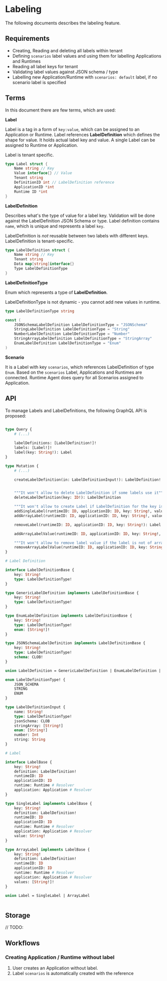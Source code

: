# Labeling

The following documents describes the labeling feature.


## Requirements

- Creating, Reading and deleting all labels within tenant
- Defining `scenarios` label values and using them for labelling Applications and Runtimes
- Reading all label keys for tenant
- Validating label values against JSON schema / type
- Labelling new Application/Runtime with `scenarios: default` label, if no scenario label is specified

## Terms
In this document there are few terms, which are used:

**Label**

Label is a tag in a form of `key:value`, which can be assigned to an Application or Runtime. Label references **LabelDefinition** which defines the shape for value.
It holds actual label key and value. A single Label can be assigned to Runtime or Application. 

Label is tenant specific. 

```go
type Label struct {
    Name string // Key 
    Value interface{} // Value
    Tenant string
    DefinitionID int // LabelDefinition reference
    ApplicationID *int
    Runtime ID *int
}
```

**LabelDefinition** 

Describes what's the type of value for a label key. Validation will be done against the LabelDefinition JSON Schema or type.
Label definition contains `name`, which is unique and represents a label `key`.

LabelDefinition is *not* reusable between two labels with different keys. LabelDefinition is tenant-specific.

```go
type LabelDefinition struct {
    Name string // Key 
    Tenant string
    Data map[string]interface{}
    Type LabelDefinitionType
}
```

**LabelDefinitionType**

Enum which represents a type of **LabelDefinition**.

LabelDefinitionType is not dynamic - you cannot add new values in runtime.

```go
type LabelDefinitionType string

const (
    JSONSchemaLabelDefinition LabelDefinitionType = "JSONSchema"
    StringLabelDefinition LabelDefinitionType = "String"
    NumberLabelDefinition LabelDefinitionType = "Number"
    StringArrayLabelDefinition LabelDefinitionType = "StringArray"
    EnumLabelDefinition LabelDefinitionType = "Enum"
)
```

**Scenario**

It is a Label with key `scenarios`, which references LabelDefinition of type `Enum`. Based on the `scenarios` Label, Applications and Runtimes are connected. Runtime Agent does query for all Scenarios assigned to Application.

## API

To manage Labels and LabelDefinitions, the following GraphQL API is proposed:

```graphql

type Query {
    # (...)
    
    labelDefinitions: [LabelDefinition!]!
    labels: [Label!]!
    label(key: String!): Label
}

type Mutation {
    # (...)

    createLabelDefinition(in: LabelDefinitionInput!): LabelDefinition!


    """It won't allow to delete LabelDefinition if some labels use it"""
    deleteLabelDefinition(key: ID!): LabelDefinition

    """It won't allow to create Label if LabelDefinition for the key is missing"""
    addSingleLabel(runtimeID: ID, applicationID: ID, key: String!, value: String!): Label!
    addArrayLabel(runtimeID: ID, applicationID: ID, key: String!, values: [String!]!): Label!

    removeLabel(runtimeID: ID, applicationID: ID, key: String!): Label!

    addArrayLabelValue(runtimeID: ID, applicationID: ID, key: String!, value: String!): Label!

    """It won't allow to remove label value if the label is not of array type"""
    removeArrayLabelValue(runtimeID: ID, applicationID: ID, key: String!, value: String!): Label!
}

# Label Definition

interface LabelDefinitionBase {
    key: String!
    type: LabelDefinitionType!
}

type GenericLabelDefinition implements LabelDefinitionBase {
    key: String!
    type: LabelDefinitionType!
}

type EnumLabelDefinition implements LabelDefinitionBase {
    key: String!
    type: LabelDefinitionType!
    enum: [String!]!
}

type JSONSchemaLabelDefinition implements LabelDefinitionBase {
    key: String!
    type: LabelDefinitionType!
    schema: CLOB!
}

union LabelDefinition = GenericLabelDefinition | EnumLabelDefinition | JSONSchemaLabelDefinition

enum LabelDefinitionType! {
    JSON_SCHEMA
    STRING
    ENUM
}

type LabelDefinitionInput {
    name: String!
    type: LabelDefinitionType!
    jsonSchema: CLOB
    stringArray: [String!]
    enum: [String!]
    number: Int
    string: String
}

# Label

interface LabelBase {
    key: String!
    definition: LabelDefinition!
    runtimeID: ID
    applicationID: ID
    runtime: Runtime # Resolver
    application: Application # Resolver
}

type SingleLabel implements LabelBase {
    key: String!
    definition: LabelDefinition!
    runtimeID: ID
    applicationID: ID
    runtime: Runtime # Resolver
    application: Application # Resolver
    value: String!
}

type ArrayLabel implements LabelBase {
    key: String!
    definition: LabelDefinition!
    runtimeID: ID
    applicationID: ID
    runtime: Runtime # Resolver
    application: Application # Resolver
    values: [String!]!
}

union Label = SingleLabel | ArrayLabel



```


## Storage

// TODO:

## Workflows

### Creating Application / Runtime without label

1. User creates an Application without label.
1. Label `scenarios` is automatically created with the reference
